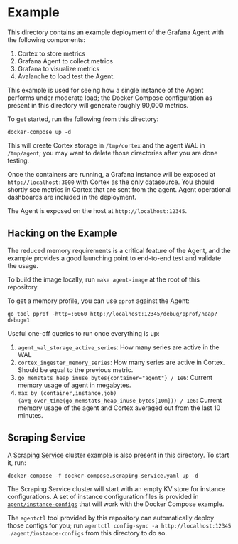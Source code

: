 # Example

This directory contains an example deployment of the Grafana Agent with
the following components:

1. Cortex to store metrics
2. Grafana Agent to collect metrics
3. Grafana to visualize metrics
4. Avalanche to load test the Agent.

This example is used for seeing how a single instance of the Agent performs
under moderate load; the Docker Compose configuration as present in this
directory will generate roughly 90,000 metrics.

To get started, run the following from this directory:

```
docker-compose up -d
```

This will create Cortex storage in `/tmp/cortex` and the agent WAL in
`/tmp/agent`; you may want to delete those directories after you are done
testing.

Once the containers are running, a Grafana instance will be exposed at
`http://localhost:3000` with Cortex as the only datasource. You should shortly
see metrics in Cortex that are sent from the agent. Agent operational dashboards
are included in the deployment.

The Agent is exposed on the host at `http://localhost:12345`.

## Hacking on the Example

The reduced memory requirements is a critical feature of the Agent, and
the example provides a good launching point to end-to-end test and validate
the usage.

To build the image locally, run `make agent-image` at the root of this
repository.

To get a memory profile, you can use `pprof` against the Agent:

```
go tool pprof -http=:6060 http://localhost:12345/debug/pprof/heap?debug=1
```

Useful one-off queries to run once everything is up:

1. `agent_wal_storage_active_series`: How many series are active in the WAL
2. `cortex_ingester_memory_series`: How many series are active in Cortex.
   Should be equal to the previous metric.
3. `go_memstats_heap_inuse_bytes{container="agent"} / 1e6`: Current memory
   usage of agent in megabytes.
4. `max by (container,instance,job)
   (avg_over_time(go_memstats_heap_inuse_bytes[10m])) / 1e6`: Current memory
   usage of the agent and Cortex averaged out from the last 10 minutes.

## Scraping Service

A [Scraping Service](../../docs/scraping-service.md) cluster example is also
present in this directory. To start it, run:

```
docker-compose -f docker-compose.scraping-service.yaml up -d
```

The Scraping Service cluster will start with an empty KV store for instance
configurations. A set of instance configuration files is provided in
[`agent/instance-configs`](./agent/instance-configs) that will work with the
Docker Compose example.

The `agentctl` tool provided by this repository can automatically deploy
those configs for you; run `agentctl config-sync -a http://localhost:12345 ./agent/instance-configs`
from this directory to do so.
